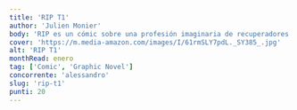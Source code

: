```yaml
---
title: 'RIP T1'
author: 'Julien Monier'
body: 'RIP es un cómic sobre una profesión imaginaria de recuperadores de objetos valiosos de entre los muertos.'
cover: 'https://m.media-amazon.com/images/I/61rmSLY7pdL._SY385_.jpg'
alt: 'RIP T1'
monthRead: enero
tag: ['Comic', 'Graphic Novel']
concorrente: 'alessandro'
slug: 'rip-t1'
punti: 20
---
```

